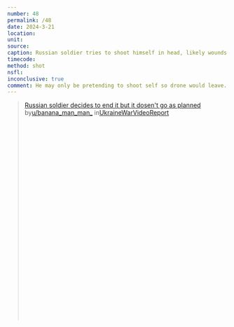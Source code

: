 ```yaml
---
number: 48
permalink: /48
date: 2024-3-21
location:
unit:
source: 
caption: Russian soldier tries to shoot himself in head, likely wounds himself
timecode:
method: shot
nsfl:
inconclusive: true
comment: He may only be pretending to shoot self so drone would leave.
---
```

<blockquote class="reddit-embed-bq" style="height:500px" data-embed-height="546"><a href="https://www.reddit.com/r/UkraineWarVideoReport/comments/1bkcrrc/russian_soldier_decides_to_end_it_but_it_dosent/">Russian soldier decides to end it but it dosen't go as planned</a><br> by<a href="https://www.reddit.com/user/banana_man_man_/">u/banana_man_man_</a> in<a href="https://www.reddit.com/r/UkraineWarVideoReport/">UkraineWarVideoReport</a></blockquote><script async="" src="https://embed.reddit.com/widgets.js" charset="UTF-8"></script>
